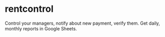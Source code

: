 # rentcontrol
Control your managers, notify about new payment, verify them. Get daily, monthly reports in Google Sheets.
